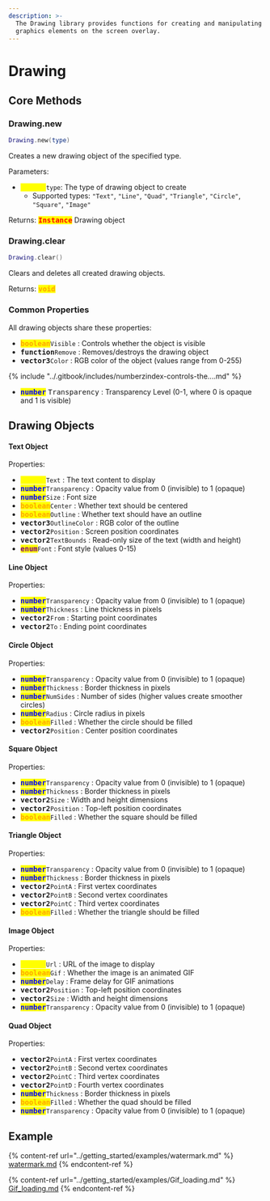 ```yaml
---
description: >-
  The Drawing library provides functions for creating and manipulating 2D
  graphics elements on the screen overlay.
---
```


# Drawing

## Core Methods

### Drawing.new

```lua
Drawing.new(type)
```

Creates a new drawing object of the specified type.

Parameters:

* <kbd><mark style="color:yellow;">**string**<mark style="color:yellow;"></kbd>`type`: The type of drawing object to create
  * Supported types: `"Text"`, `"Line"`, `"Quad"`, `"Triangle"`, `"Circle"`, `"Square"`, `"Image"`

Returns: <kbd><mark style="color:red;">**Instance**<mark style="color:red;"></kbd> Drawing object

### Drawing.clear

```lua
Drawing.clear()
```

Clears and deletes all created drawing objects.

Returns: <kbd><mark style="color:orange;">**void**<mark style="color:orange;"></kbd>

### Common Properties

All drawing objects share these properties:

* <kbd><mark style="color:orange;">**boolean**<mark style="color:orange;"></kbd>`Visible` : Controls whether the object is visible
* <kbd>**function**</kbd>`Remove` : Removes/destroys the drawing object
* <kbd>**vector3**</kbd>`Color` : RGB color of the object (values range from 0-255)

{% include "../.gitbook/includes/numberzindex-controls-the....md" %}

* <kbd><mark style="color:blue;">**number**<mark style="color:blue;"></kbd> <kbd>Transparency</kbd> : Transparency Level (0-1, where 0 is opaque and 1 is visible)

## Drawing Objects

#### Text Object

Properties:

* <kbd><mark style="color:yellow;">**string**<mark style="color:yellow;"></kbd>`Text` : The text content to display
* <kbd><mark style="color:blue;">**number**<mark style="color:blue;"></kbd>`Transparency` : Opacity value from 0 (invisible) to 1 (opaque)
* <kbd><mark style="color:blue;">**number**<mark style="color:blue;"></kbd>`Size` : Font size
* <kbd><mark style="color:orange;">**boolean**<mark style="color:orange;"></kbd>`Center` : Whether text should be centered
* <kbd><mark style="color:orange;">**boolean**<mark style="color:orange;"></kbd>`Outline` : Whether text should have an outline
* <kbd>**vector3**</kbd>`OutlineColor` : RGB color of the outline
* <kbd>**vector2**</kbd>`Position` : Screen position coordinates
* <kbd>**vector2**</kbd>`TextBounds` : Read-only size of the text (width and height)
* <kbd><mark style="color:purple;">**enum**<mark style="color:purple;"></kbd>`Font` : Font style (values 0-15)

#### Line Object

Properties:

* <kbd><mark style="color:blue;">**number**<mark style="color:blue;"></kbd>`Transparency` : Opacity value from 0 (invisible) to 1 (opaque)
* <kbd><mark style="color:blue;">**number**<mark style="color:blue;"></kbd>`Thickness` : Line thickness in pixels
* <kbd>**vector2**</kbd>`From` : Starting point coordinates
* <kbd>**vector2**</kbd>`To` : Ending point coordinates

#### Circle Object

Properties:

* <kbd><mark style="color:blue;">**number**<mark style="color:blue;"></kbd>`Transparency` : Opacity value from 0 (invisible) to 1 (opaque)
* <kbd><mark style="color:blue;">**number**<mark style="color:blue;"></kbd>`Thickness` : Border thickness in pixels
* <kbd><mark style="color:blue;">**number**<mark style="color:blue;"></kbd>`NumSides` : Number of sides (higher values create smoother circles)
* <kbd><mark style="color:blue;">**number**<mark style="color:blue;"></kbd>`Radius` : Circle radius in pixels
* <kbd><mark style="color:orange;">**boolean**<mark style="color:orange;"></kbd>`Filled` : Whether the circle should be filled
* <kbd>**vector2**</kbd>`Position` : Center position coordinates

#### Square Object

Properties:

* <kbd><mark style="color:blue;">**number**<mark style="color:blue;"></kbd>`Transparency` : Opacity value from 0 (invisible) to 1 (opaque)
* <kbd><mark style="color:blue;">**number**<mark style="color:blue;"></kbd>`Thickness` : Border thickness in pixels
* <kbd>**vector2**</kbd>`Size` : Width and height dimensions
* <kbd>**vector2**</kbd>`Position` : Top-left position coordinates
* <kbd><mark style="color:orange;">**boolean**<mark style="color:orange;"></kbd>`Filled` : Whether the square should be filled

#### Triangle Object

Properties:

* <kbd><mark style="color:blue;">**number**<mark style="color:blue;"></kbd>`Transparency` : Opacity value from 0 (invisible) to 1 (opaque)
* <kbd><mark style="color:blue;">**number**<mark style="color:blue;"></kbd>`Thickness` : Border thickness in pixels
* <kbd>**vector2**</kbd>`PointA` : First vertex coordinates
* <kbd>**vector2**</kbd>`PointB` : Second vertex coordinates
* <kbd>**vector2**</kbd>`PointC` : Third vertex coordinates
* <kbd><mark style="color:orange;">**boolean**<mark style="color:orange;"></kbd>`Filled` : Whether the triangle should be filled

#### Image Object

Properties:

* <kbd><mark style="color:yellow;">**string**<mark style="color:yellow;"></kbd>`Url` : URL of the image to display
* <kbd><mark style="color:orange;">**boolean**<mark style="color:orange;"></kbd>`Gif` : Whether the image is an animated GIF
* <kbd><mark style="color:blue;">**number**<mark style="color:blue;"></kbd>`Delay` : Frame delay for GIF animations
* <kbd>**vector2**</kbd>`Position` : Top-left position coordinates
* <kbd>**vector2**</kbd>`Size` : Width and height dimensions
* <kbd><mark style="color:blue;">**number**<mark style="color:blue;"></kbd>`Transparency` : Opacity value from 0 (invisible) to 1 (opaque)

#### Quad Object

Properties:

* <kbd>**vector2**</kbd>`PointA` : First vertex coordinates
* <kbd>**vector2**</kbd>`PointB` : Second vertex coordinates
* <kbd>**vector2**</kbd>`PointC` : Third vertex coordinates
* <kbd>**vector2**</kbd>`PointD` : Fourth vertex coordinates
* <kbd><mark style="color:blue;">**number**<mark style="color:blue;"></kbd>`Thickness` : Border thickness in pixels
* <kbd><mark style="color:orange;">**boolean**<mark style="color:orange;"></kbd>`Filled` : Whether the quad should be filled
* <kbd><mark style="color:blue;">**number**<mark style="color:blue;"></kbd>`Transparency` : Opacity value from 0 (invisible) to 1 (opaque)

## Example

{% content-ref url="../getting_started/examples/watermark.md" %}
[watermark.md](../getting_started/examples/watermark.md)
{% endcontent-ref %}

{% content-ref url="../getting_started/examples/Gif_loading.md" %}
[Gif\_loading.md](../getting_started/examples/Gif_loading.md)
{% endcontent-ref %}
